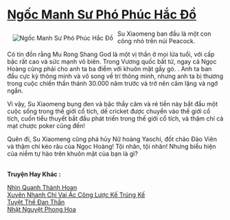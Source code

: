 <a href="https://truyentiki.com/ngoc-manh-su-pho-phuc-hac-do.30589/" title="Ngốc Manh Sư Phó Phúc Hắc Đồ"><h1>Ngốc Manh Sư Phó Phúc Hắc Đồ</h1></a><div style="display:table"><img align="right" style="float: left; padding: 10px;" src="https://truyentiki.com/a/img/str/src/30589.jpg" alt="Ngốc Manh Sư Phó Phúc Hắc Đồ">Su Xiaomeng ban đầu là một con công nhỏ trên núi Peacock. <p></p> Có tin đồn rằng Mu Rong Shang God là một vị thần ở mọi lứa tuổi, với cấp bậc rất cao và sức mạnh vô biên. Trong Vương quốc bất tử, ngay cả Ngọc Hoàng cũng phải cho anh ta ba điểm với khuôn mặt gầy gò. . Anh ta ban đầu cực kỳ thông minh và vô song về trí thông minh, nhưng anh ta bị thương trong cuộc chiến thần thánh 30.000 năm trước và trở nên câm lặng và ngớ ngẩn. <p></p> Vì vậy, Su Xiaomeng bụng đen và bậc thầy câm và rẻ tiền này bắt đầu một cuộc sống trong thế giới cổ tích, dế cricket được chuyển vào thế giới cổ tích, cuốn tiểu thuyết bắt đầu phát triển trong thế giới cổ tích, và thậm chí cả mạt chược poker cũng đến! <p></p> Quên đi, Su Xiaomeng cũng phá hủy Nữ hoàng Yaochi, đốt chảo Đào Viên và thậm chí kéo râu của Ngọc Hoàng! Tội nhân, tội nhân! Nhưng biểu hiện của niềm tự hào trên khuôn mặt của bạn là gì?</div><p><br><b>Truyện Hay Khác :</b></p><a href="https://truyentiki.com/nhin-quanh-thanh-hoan.30588/" alt="Nhìn Quanh Thành Hoan">Nhìn Quanh Thành Hoan</a><br/><a href="https://github.com/nownovels/truyenhay/tree/master/truyenhay/30333/README.md" alt="Xuyên Nhanh Chi Vai Ác Công Lược Kế Trúng Kế">Xuyên Nhanh Chi Vai Ác Công Lược Kế Trúng Kế</a><br/><a href="https://github.com/nownovels/top500/tree/master/truyenhay/33621/" alt="Tuyệt Thế Đan Thần">Tuyệt Thế Đan Thần</a><br/><a href="https://github.com/nownovels/top500/tree/master/truyenhay/33500/" alt="Nhật Nguyệt Phong Hoa">Nhật Nguyệt Phong Hoa</a><br/>